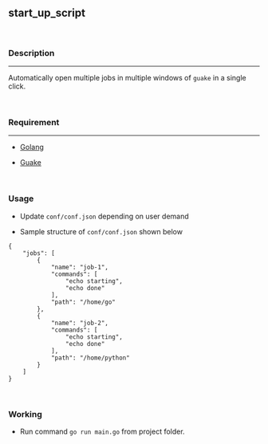 ## start_up_script


&nbsp;
### Description 
***

Automatically open multiple jobs in multiple windows of `guake` in a single click.

&nbsp;
### Requirement 
***

* [Golang](https://golang.org/)

* [Guake](http://guake.org/)

&nbsp;
### Usage 

* Update `conf/conf.json` depending on user demand

* Sample structure of `conf/conf.json` shown below


```
{
    "jobs": [
        {
            "name": "job-1",
            "commands": [
                "echo starting",
                "echo done"
            ],
            "path": "/home/go"
        },
        {
            "name": "job-2",
            "commands": [
                "echo starting",
                "echo done"
            ],
            "path": "/home/python"
        }
    ]
}
```

&nbsp;
### Working 
* Run command `go run main.go` from project folder.